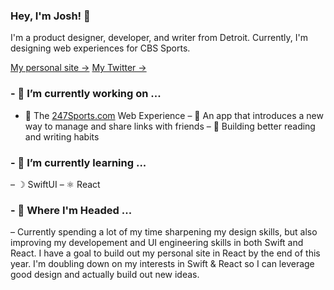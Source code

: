 ### Hey, I'm Josh! 👋

I'm a product designer, developer, and writer from Detroit. Currently, I'm designing web experiences for CBS Sports.

<a href="https://joshn.io" target="_blank">My personal site →</a>
<a href="https://twitter.com/jnelly2" target="_blank">My Twitter →</a>

### - 🔭 I’m currently working on ...

- 🏈 The <a href="https://247sports.com" target="_blank">247Sports.com</a> Web Experience
– 🔖 An app that introduces a new way to manage and share links with friends
– 📖 Building better reading and writing habits

### - 🌱 I’m currently learning ...

– ☽ SwiftUI 
– ⚛ React

### - 🥅 Where I'm Headed ...

– Currently spending a lot of my time sharpening my design skills, but also improving my developement and UI engineering skills in both Swift and React. I have a goal to build out my personal site in React by the end of this year. I'm doubling down on my interests in Swift & React so I can leverage good design and actually build out new ideas.

